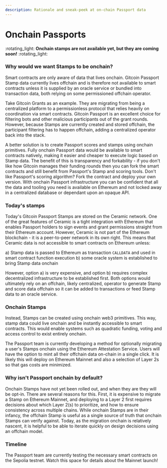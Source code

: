 ```yaml
---
description: Rationale and sneak-peek at on-chain Passport data
---
```


# Onchain Passports

:rotating\_light: **Onchain stamps are not available yet, but they are coming soon!** :rotating\_light:

### Why would we want Stamps to be onchain?

Smart contracts are only aware of data that lives onchain. Gitcoin Passport Stamp data currently lives offchain and is therefore not available to smart contracts unless it is supplied by an oracle service or bundled into transaction data, both relying on some permissioned offchain operator.

Take Gitcoin Grants as an example. They are migrating from being a centralized platform to a permissionless protocol that relies heavily on coordination via smart contracts. Gitcoin Passport is an excellent choice for filtering bots and other malicious participants out of the grant rounds. However, because Stamps are currently created and stored offchain, the participant filtering has to happen offchain, adding a centralized operator back into the stack.

A better solution is to create Passport scores and stamps using onchain primitives. Fully onchain Passport data would be available to smart contracts natively, making it easier and cheaper to execute logic based on Stamp data. The benefit of this is transparency and forkability - if you don't like how Gitcoin manages their funding rounds then you can fork the smart contracts and still benefit from Passport's Stamp and scoring tools. Don't like Passport's scoring algorithm? Fork the contract and deploy your own version. With onchain Passport infrastructure you can be confident that all the data and tooling you need is available on Ethereum and not locked away in a centralized database or dependant upon an opaque API.

### Today's stamps

Today's Gitcoin Passport Stamps are stored on the Ceramic network. One of the great features of Ceramic is a tight integration with Ethereum that enables Passport holders to sign events and grant permissions straight from their Ethereum account. However, Ceramic is not part of the Ethereum blockchain - it is a peer-to-peer network in its own right. This means that Ceramic data is not accessible to smart contracts on Ethereum unless:

a) Stamp data is passed to Ethereum as transaction `CALLDATA` and used in smart contract function execution b) some oracle system is established to bring Stamp data onchain

However, option a) is very expensive, and option b) requires complex decentralized infrastructure to be established first. Both options would ultimately rely on an offchain, likely centralized, operator to generate Stamp and score data offchain so it can be added to transactions or feed Stamp data to an oracle service.

### Onchain Stamps

Instead, Stamps can be created using onchain web3 primitives. This way, stamp data could live onchain and be instantly accessible to smart contracts. This would enable systems such as quadratic funding, voting and access control to exist entirely onchain.

The Passport team is currently developing a method for optionally migrating a user's Stamps onchain using the Ethereum Attestation Service. Users will have the option to mint all their offchain data on-chain in a single click. It is likely this will deploy on Ethereum Mainnet and also a selection of Layer 2s so that gas costs are minimized.

### Why isn't Passport onchain by default?

Onchain Stamps have not yet been rolled out, and when they are they will be opt-in. There are several reasons for this. First, it is expensive to migrate a Stamp on Ethereum Mainnet, and deploying to a Layer 2 first requires decisions about which Layer 2(s) to prioritize, and how to ensure consistency across multiple chains. While onchain Stamps are in their infancy, the offchain Stamp is useful as a single source of truth that onchain Stamps can verify against. Today, as the migration onchain is relatively nascent, it is helpful to be able to iterate quickly on design decisions using an offchain model.&#x20;

### Timeline

The Passport team are currently testing the necessary smart contracts on the Sepolia testnet. Watch this space for details about the Mainnet launch!
